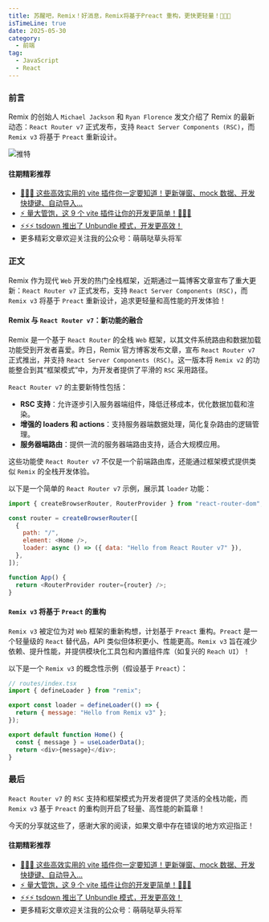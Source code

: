 ```yaml
---
title: 苏醒吧，Remix！好消息，Remix将基于Preact 重构，更快更轻量！🚀🚀🚀
isTimeLine: true
date: 2025-05-30
category:
  - 前端
tag:
  - JavaScript
  - React
---
```


### 前言

Remix 的创始人 `Michael Jackson` 和 `Ryan Florence` 发文介绍了 Remix 的最新动态：`React Router v7` 正式发布，支持 `React Server Components (RSC)`，而 `Remix v3` 将基于 `Preact` 重新设计。

![推特](https://p0-xtjj-private.juejin.cn/tos-cn-i-73owjymdk6/e0f70063bd7845c197a7260b2596dd05~tplv-73owjymdk6-jj-mark-v1:0:0:0:0:5o6Y6YeR5oqA5pyv56S-5Yy6IEAg6JCM6JCM5ZOS6I2J5aS05bCG5Yab:q75.awebp?policy=eyJ2bSI6MywidWlkIjoiMTExNjc1OTU0MzI2MDcyNyJ9&rk3s=f64ab15b&x-orig-authkey=f32326d3454f2ac7e96d3d06cdbb035152127018&x-orig-expires=1749612054&x-orig-sign=OaG%2BUQYDP3anvx2v1UrytGizeWY%3D)

#### 往期精彩推荐

- [🚀🚀🚀 这些高效实用的 vite 插件你一定要知道！更新弹窗、mock 数据、开发快捷键、自动导入...](https://juejin.cn/post/7509433454464909321)
- [⚡️ 量大管饱，这 9 个 vite 插件让你的开发更简单！🚀🚀🚀](https://juejin.cn/post/7509016779038588982)
- [⚡️⚡️⚡️ tsdown 推出了 Unbundle 模式，开发更高效！](https://juejin.cn/post/7508556336540876800)
- 更多精彩文章欢迎关注我的公众号：萌萌哒草头将军

### 正文

Remix 作为现代 `Web` 开发的热门全栈框架，近期通过一篇博客文章宣布了重大更新：`React Router v7` 正式发布，支持 `React Server Components (RSC)`，而 `Remix v3` 将基于 `Preact` 重新设计，追求更轻量和高性能的开发体验！

#### Remix 与 `React Router v7`：新功能的融合

Remix 是一个基于 `React Router` 的全栈 `Web` 框架，以其文件系统路由和数据加载功能受到开发者喜爱。昨日，Remix 官方博客发布文章，宣布 `React Router v7` 正式推出，并支持 `React Server Components (RSC)`。这一版本将 `Remix v2` 的功能整合到其“框架模式”中，为开发者提供了平滑的 `RSC` 采用路径。

`React Router v7` 的主要新特性包括：

- **RSC 支持**：允许逐步引入服务器端组件，降低迁移成本，优化数据加载和渲染。
- **增强的 loaders 和 actions**：支持服务器端数据处理，简化复杂路由的逻辑管理。
- **服务器端路由**：提供一流的服务器端路由支持，适合大规模应用。

这些功能使 `React Router v7` 不仅是一个前端路由库，还能通过框架模式提供类似 `Remix` 的全栈开发体验。

以下是一个简单的 `React Router v7` 示例，展示其 `loader` 功能：

```javascript
import { createBrowserRouter, RouterProvider } from "react-router-dom";

const router = createBrowserRouter([
  {
    path: "/",
    element: <Home />,
    loader: async () => ({ data: "Hello from React Router v7" }),
  },
]);

function App() {
  return <RouterProvider router={router} />;
}
```

#### `Remix v3` 将基于 `Preact` 的重构

`Remix v3` 被定位为对 `Web` 框架的重新构想，计划基于 `Preact` 重构。`Preact` 是一个轻量级的 `React` 替代品，API 类似但体积更小、性能更高。`Remix v3` 旨在减少依赖、提升性能，并提供模块化工具包和内置组件库（如复兴的 `Reach UI`）！

以下是一个 `Remix v3` 的概念性示例（假设基于 `Preact`）：

```javascript
// routes/index.tsx
import { defineLoader } from "remix";

export const loader = defineLoader(() => {
  return { message: "Hello from Remix v3" };
});

export default function Home() {
  const { message } = useLoaderData();
  return <div>{message}</div>;
}
```

### 最后

`React Router v7` 的 `RSC` 支持和框架模式为开发者提供了灵活的全栈功能，而 `Remix v3` 基于 `Preact` 的重构则开启了轻量、高性能的新篇章！

今天的分享就这些了，感谢大家的阅读，如果文章中存在错误的地方欢迎指正！

#### 往期精彩推荐

- [🚀🚀🚀 这些高效实用的 vite 插件你一定要知道！更新弹窗、mock 数据、开发快捷键、自动导入...](https://juejin.cn/post/7509433454464909321)
- [⚡️ 量大管饱，这 9 个 vite 插件让你的开发更简单！🚀🚀🚀](https://juejin.cn/post/7509016779038588982)
- [⚡️⚡️⚡️ tsdown 推出了 Unbundle 模式，开发更高效！](https://juejin.cn/post/7508556336540876800)
- 更多精彩文章欢迎关注我的公众号：萌萌哒草头将军
